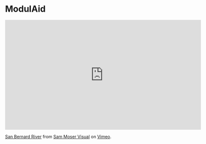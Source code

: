 # ModulAid

<iframe src="https://player.vimeo.com/video/139350971" width="640" height="360" frameborder="0" webkitallowfullscreen mozallowfullscreen allowfullscreen></iframe> <p><a href="https://vimeo.com/139350971">San Bernard River</a> from <a href="https://vimeo.com/user42832475">Sam Moser Visual</a> on <a href="https://vimeo.com">Vimeo</a>.</p>
